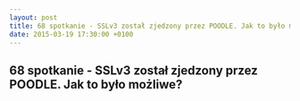 ```yaml
---
layout: post
title: 68 spotkanie - SSLv3 został zjedzony przez POODLE. Jak to było możliwe?
date: 2015-03-19 17:30:00 +0100
---
```

68 spotkanie - SSLv3 został zjedzony przez POODLE. Jak to było możliwe?
-----------------
